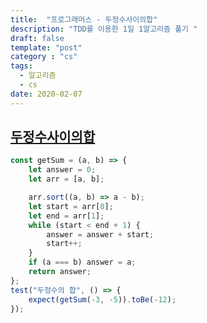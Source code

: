```yaml
---
title:  "프로그래머스 - 두정수사이의합"
description: "TDD를 이용한 1일 1알고리즘 풀기 "
draft: false
template: "post"
category : "cs" 
tags:
  - 알고리즘
  - cs
date: 2020-02-07
---
```

## [두정수사이의합](https://programmers.co.kr/learn/courses/30/lessons/12912)

```js
const getSum = (a, b) => {
    let answer = 0;
    let arr = [a, b];

    arr.sort((a, b) => a - b);
    let start = arr[0];
    let end = arr[1];
    while (start < end + 1) {
        answer = answer + start;
        start++;
    }
    if (a === b) answer = a;
    return answer;
};
test("두정수의 합", () => {
    expect(getSum(-3, -5)).toBe(-12);
});
```
